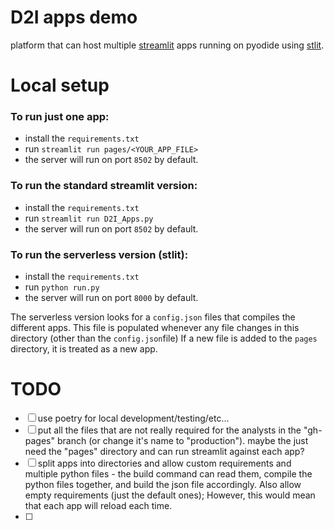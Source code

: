 # D2I apps demo
platform that can host multiple [streamlit](https://streamlit.io/) apps running on pyodide using [stlit](https://github.com/whitphx/stlite).


# Local setup

### To run just one app:
- install the `requirements.txt`
- run `streamlit run pages/<YOUR_APP_FILE>`
- the server will run on port `8502` by default.

### To run the standard streamlit version:
- install the `requirements.txt`
- run `streamlit run D2I_Apps.py`
- the server will run on port `8502` by default.


### To run the serverless version (stlit):
- install the `requirements.txt`
- run `python run.py`
- the server will run on port `8000` by default.

The serverless version looks for a `config.json` files that compiles the different apps. This file is populated whenever any file changes in this directory (other than the `config.json`file) If a new file is added to the `pages` directory, it is treated as a new app.


# TODO
- [ ] use poetry for local development/testing/etc...
- [ ] put all the files that are not really required for the analysts in the "gh-pages" branch (or change it's name to "production"). maybe the just need the "pages" directory and can run streamlit against each app?
- [ ] split apps into directories and allow custom requirements and multiple python files - the build command can read them, compile the python files together, and build the json file accordingly. Also allow empty requirements (just the default ones); However, this would mean that each app will reload each time.
- [ ] 
